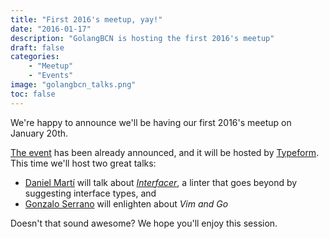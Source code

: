 ```yaml
---
title: "First 2016's meetup, yay!"
date: "2016-01-17"
description: "GolangBCN is hosting the first 2016's meetup"
draft: false
categories:
    - "Meetup"
    - "Events"
image: "golangbcn_talks.png"
toc: false
---
```


We're happy to announce we'll be having our first 2016's meetup on January 20th.

<!--more-->

[The event] has been already announced, and it will be hosted by [Typeform].
This time we'll host two great talks:

- [Daniel Martí] will talk about *[Interfacer]*, a linter that goes beyond by suggesting interface types, and
- [Gonzalo Serrano] will enlighten about *Vim and Go*

Doesn't that sound awesome?
We hope you'll enjoy this session.

  [The event]: http://www.meetup.com/es-ES/Golang-Barcelona/events/227550921/ "Golang January Meetup"
  [Typeform]: http://typeform.com "Typeform"
  [Daniel Martí]: http://mvdan.cc "Daniel Martí"
  [Interfacer]: http://github.com/mvdan/interfacer "Interfacer, an interface suggesting linter"
  [Gonzalo Serrano]: http://gonzaloserrano.io/ "Gonzalo Serrano"

